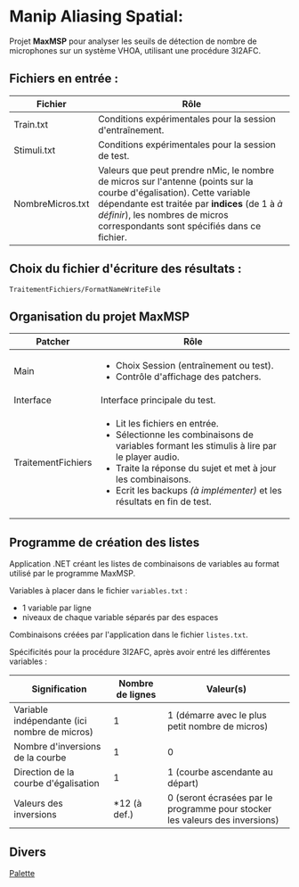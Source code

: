 # Manip Aliasing Spatial:

Projet **MaxMSP** pour analyser les seuils de détection de nombre de microphones sur un système VHOA, utilisant une procédure 3I2AFC.

## Fichiers en entrée :
| Fichier | Rôle |
| ------------ | ------------ |
| Train.txt | Conditions expérimentales pour la session d'entraînement. |
| Stimuli.txt | Conditions expérimentales pour la session de test. |
| NombreMicros.txt | Valeurs que peut prendre nMic, le nombre de micros sur l'antenne (points sur la courbe d'égalisation). Cette variable dépendante est traitée par **indices** (de 1 à *à définir*), les nombres de micros correspondants sont spécifiés dans ce fichier. |

## Choix du fichier d'écriture des résultats :
`TraitementFichiers/FormatNameWriteFile`

## Organisation du projet MaxMSP

| Patcher | Rôle |
| ------------ | ------------ |
| Main | <ul><li>Choix Session (entraînement ou test).</li><li>Contrôle d'affichage des patchers.</li></ul>|
| Interface | Interface principale du test. |
| TraitementFichiers | <ul><li>Lit les fichiers en entrée.</li><li>Sélectionne les combinaisons de variables formant les stimulis à lire par le player audio.</li><li>Traite la réponse du sujet et met à jour les combinaisons.</li><li>Ecrit les backups *(à implémenter)* et les résultats en fin de test.</li></ul> |

## Programme de création des listes

Application .NET créant les listes de combinaisons de variables au format utilisé par le programme MaxMSP.

Variables à placer dans le fichier `variables.txt` :
- 1 variable par ligne
- niveaux de chaque variable séparés par des espaces

Combinaisons créées par l'application dans le fichier `listes.txt`.

Spécificités pour la procédure 3I2AFC, après avoir entré les différentes variables :

| Signification | Nombre de lignes | Valeur(s) |
| ------------ | ------------ | ------------ |
| Variable indépendante (ici nombre de micros) | 1 | 1 (démarre avec le plus petit nombre de micros) |
| Nombre d'inversions de la courbe | 1 | 0 |
| Direction de la courbe d'égalisation | 1 | 1 (courbe ascendante au départ) |
| Valeurs des inversions  | *12 (à def.) | 0 (seront écrasées par le programme pour stocker les valeurs des inversions) |

## Divers
[Palette](https://colorhunt.co/palette/2c36393f4e4fa27b5cdcd7c9 "Palette")